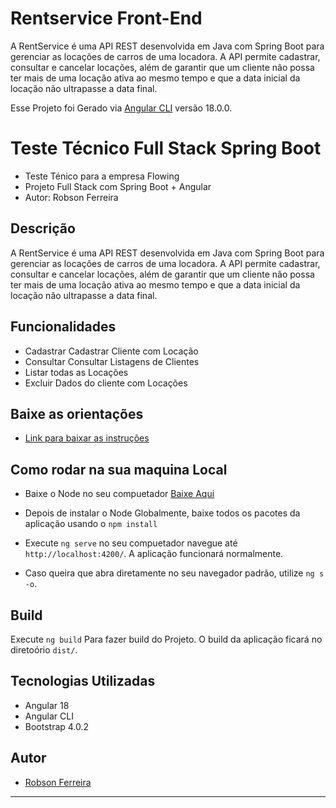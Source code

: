 # Rentservice Front-End
A RentService é uma API REST desenvolvida em Java com Spring Boot para gerenciar as locações de carros de uma locadora. A API permite cadastrar, consultar e cancelar locações, além de garantir que um cliente não possa ter mais de uma locação ativa ao mesmo tempo e que a data inicial da locação não ultrapasse a data final.

Esse Projeto foi Gerado via [Angular CLI](https://github.com/angular/angular-cli) versão 18.0.0.

# Teste Técnico Full Stack Spring Boot

- Teste Ténico para a empresa Flowing
- Projeto Full Stack com Spring Boot + Angular 
- Autor: Robson Ferreira

## Descrição

A RentService é uma API REST desenvolvida em Java com Spring Boot para gerenciar as locações de carros de uma locadora. A API permite cadastrar, consultar e cancelar locações, além de garantir que um cliente não possa ter mais de uma locação ativa ao mesmo tempo e que a data inicial da locação não ultrapasse a data final.

## Funcionalidades

- Cadastrar Cadastrar Cliente com Locação
- Consultar Consultar Listagens de Clientes
- Listar todas as Locações
- Excluir Dados do cliente com Locações

## Baixe as orientações 
- [Link para baixar as instruções](https://drive.google.com/file/d/1eauvYGpxh5Y45gToOZQT3HkDxKTgD-vG/view?usp=drive_link)

## Como rodar na sua maquina Local

- Baixe o Node no seu compuetador [Baixe Aqui](https://nodejs.org/en)

- Depois de instalar o Node Globalmente, baixe todos os pacotes da aplicação usando o `npm install`

- Execute `ng serve` no seu compuetador navegue até `http://localhost:4200/`. A aplicação funcionará normalmente.

- Caso queira que abra diretamente no seu navegador padrão, utilize `ng s -o`.

## Build

Execute `ng build` Para fazer build do Projeto. O build da aplicação ficará no diretoório `dist/`.

## Tecnologias Utilizadas 

- Angular 18 
- Angular CLI
- Bootstrap 4.0.2

## Autor

- [Robson Ferreira](https://github.com/RobsonFe)

---
